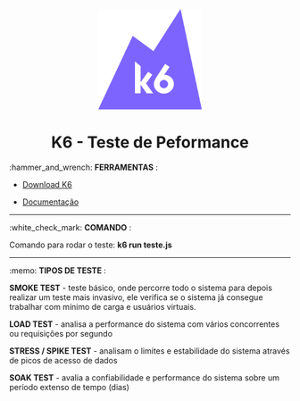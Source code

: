 <div align="center">
    <p align="center">  
    <img src= "pictures/K6-logo.svg.png" with="180" height="180">           
       <h1>K6 - Teste de Peformance</h1>
    </p>
</div>

<p>
:hammer_and_wrench: <a name="ferramentas" />
<b>FERRAMENTAS</b> :
</p>
 
- [Download K6](https://k6.io/docs/get-started/running-k6/)

- [Documentação](https://k6.io/docs/test-types/introduction/)

<hr/>

<p>
:white_check_mark:
<b>COMANDO</b> :
</p>
Comando para rodar o teste: <b>k6 run teste.js</b>

<hr>

<p>
:memo:
<b>TIPOS DE TESTE</b> :
</p>
<p>
<b>SMOKE TEST</b> - teste básico, onde percorre todo o sistema para depois realizar um teste mais invasivo, ele verifica se o sistema já consegue trabalhar com mínimo de carga e usuários virtuais.
</p>
<p>
<b>LOAD TEST</b> - analisa a performance do sistema com vários concorrentes ou requisições por segundo
</p>
<p>
<b>STRESS / SPIKE TEST</b> - analisam o limites e estabilidade do sistema através de picos de acesso de dados
</p>
<p>
<b>SOAK TEST</b> - avalia a confiabilidade e performance do sistema sobre um período extenso de tempo (dias)
</p>

</hr>